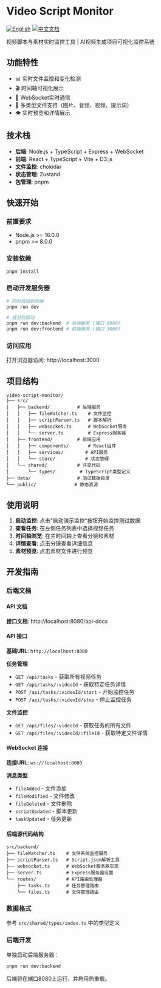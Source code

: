 # Video Script Monitor

[![English](https://img.shields.io/badge/English-Click-yellow)](README.md)
[![中文文档](https://img.shields.io/badge/中文文档-点击查看-orange)](README-zh.md)

视频脚本与素材实时监控工具 | AI视频生成项目可视化监控系统

## 功能特性

- 📊 实时文件监控和变化检测
- 🎬 时间轴可视化展示
- 🔔 WebSocket实时通信
- 📁 多类型文件支持（图片、音频、视频、提示词）
- 👁️ 实时预览和详情展示

## 技术栈

- **后端**: Node.js + TypeScript + Express + WebSocket
- **前端**: React + TypeScript + Vite + D3.js
- **文件监控**: chokidar
- **状态管理**: Zustand
- **包管理**: pnpm

## 快速开始

### 前置要求

- Node.js >= 16.0.0
- pnpm >= 8.0.0

### 安装依赖

```bash
pnpm install
```

### 启动开发服务器

```bash
# 同时启动前后端
pnpm run dev

# 或分别启动
pnpm run dev:backend  # 后端服务 (端口 8080)
pnpm run dev:frontend # 前端服务 (端口 3000)
```

### 访问应用

打开浏览器访问: http://localhost:3000

## 项目结构

```
video-script-monitor/
├── src/
│   ├── backend/          # 后端服务
│   │   ├── fileWatcher.ts    # 文件监控
│   │   ├── scriptParser.ts   # 脚本解析
│   │   ├── websocket.ts      # WebSocket服务
│   │   └── server.ts         # Express服务器
│   ├── frontend/         # 前端应用
│   │   ├── components/       # React组件
│   │   ├── services/        # API服务
│   │   └── store/           # 状态管理
│   └── shared/           # 共享代码
│       └── types/         # TypeScript类型定义
├── data/                 # 测试数据目录
└── public/              # 静态资源
```

## 使用说明

1. **启动监控**: 点击"启动演示监控"按钮开始监控测试数据
2. **查看任务**: 在左侧任务列表中选择视频任务
3. **时间轴浏览**: 在主时间轴上查看分镜和素材
4. **详情查看**: 点击分镜查看详细信息
5. **素材预览**: 点击素材文件进行预览

## 开发指南

### 后端文档

#### API 文档

**接口文档**: http://localhost:8080/api-docs

#### API 接口

**基础URL**: `http://localhost:8080`

**任务管理**
- `GET /api/tasks` - 获取所有视频任务
- `GET /api/tasks/:videoId` - 获取特定任务详情
- `POST /api/tasks/:videoId/start` - 开始监控任务
- `POST /api/tasks/:videoId/stop` - 停止监控任务

**文件监控**
- `GET /api/files/:videoId` - 获取任务的所有文件
- `GET /api/files/:videoId/:fileId` - 获取特定文件详情

#### WebSocket 连接

**连接URL**: `ws://localhost:8080`

**消息类型**
- `fileAdded` - 文件添加
- `fileModified` - 文件修改  
- `fileDeleted` - 文件删除
- `scriptUpdated` - 脚本更新
- `taskUpdated` - 任务更新

#### 后端源代码结构

```
src/backend/
├── fileWatcher.ts    # 文件系统监控服务
├── scriptParser.ts   # Script.json解析工具
├── websocket.ts      # WebSocket服务器实现
├── server.ts         # Express服务器设置
└── routes/           # API路由处理器
    ├── tasks.ts      # 任务管理路由
    └── files.ts      # 文件管理路由
```

### 数据格式

参考 `src/shared/types/index.ts` 中的类型定义

### 后端开发

单独启动后端服务器：
```bash
pnpm run dev:backend
```

后端将在端口8080上运行，并启用热重载。
